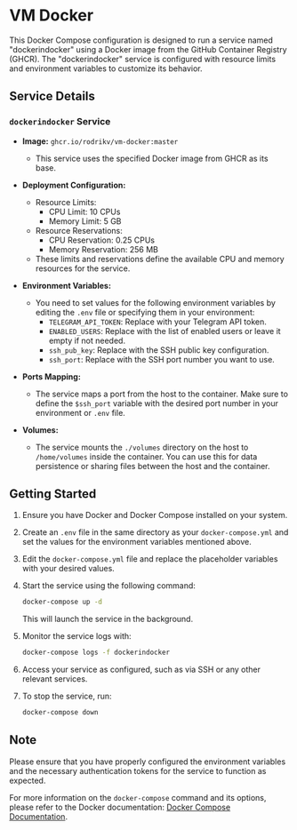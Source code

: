 # VM Docker

This Docker Compose configuration is designed to run a service named "dockerindocker" using a Docker image from the GitHub Container Registry (GHCR). The "dockerindocker" service is configured with resource limits and environment variables to customize its behavior.

## Service Details

### `dockerindocker` Service
- **Image:** `ghcr.io/rodrikv/vm-docker:master`
  - This service uses the specified Docker image from GHCR as its base.

- **Deployment Configuration:**
  - Resource Limits:
    - CPU Limit: 10 CPUs
    - Memory Limit: 5 GB
  - Resource Reservations:
    - CPU Reservation: 0.25 CPUs
    - Memory Reservation: 256 MB
  - These limits and reservations define the available CPU and memory resources for the service.

- **Environment Variables:**
  - You need to set values for the following environment variables by editing the `.env` file or specifying them in your environment:
    - `TELEGRAM_API_TOKEN`: Replace with your Telegram API token.
    - `ENABLED_USERS`: Replace with the list of enabled users or leave it empty if not needed.
    - `ssh_pub_key`: Replace with the SSH public key configuration.
    - `ssh_port`: Replace with the SSH port number you want to use.

- **Ports Mapping:**
  - The service maps a port from the host to the container. Make sure to define the `$ssh_port` variable with the desired port number in your environment or `.env` file.

- **Volumes:**
  - The service mounts the `./volumes` directory on the host to `/home/volumes` inside the container. You can use this for data persistence or sharing files between the host and the container.

## Getting Started

1. Ensure you have Docker and Docker Compose installed on your system.

2. Create an `.env` file in the same directory as your `docker-compose.yml` and set the values for the environment variables mentioned above.

3. Edit the `docker-compose.yml` file and replace the placeholder variables with your desired values.

4. Start the service using the following command:

   ```bash
   docker-compose up -d
   ```

   This will launch the service in the background.

5. Monitor the service logs with:

   ```bash
   docker-compose logs -f dockerindocker
   ```

6. Access your service as configured, such as via SSH or any other relevant services.

7. To stop the service, run:

   ```bash
   docker-compose down
   ```

## Note

Please ensure that you have properly configured the environment variables and the necessary authentication tokens for the service to function as expected.

For more information on the `docker-compose` command and its options, please refer to the Docker documentation: [Docker Compose Documentation](https://docs.docker.com/compose/).
